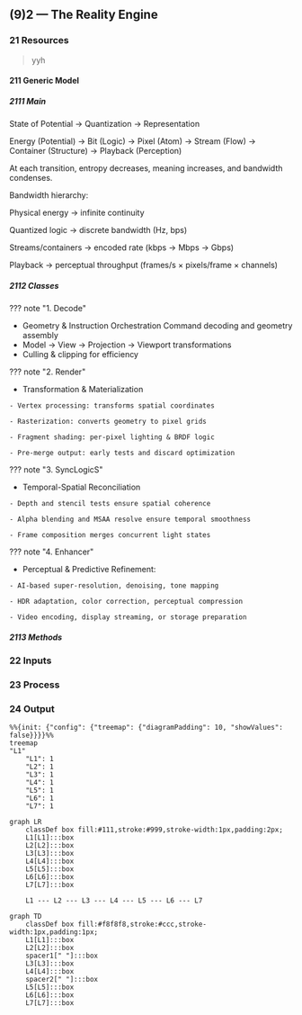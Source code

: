 ## (9)2 — The Reality Engine

### 21 Resources

> yyh

#### 211 Generic Model

##### 2111 Main

State of Potential → Quantization → Representation

Energy (Potential) → Bit (Logic) → Pixel (Atom) → Stream (Flow) → Container (Structure) → Playback (Perception)

At each transition, entropy decreases, meaning increases, and bandwidth condenses.

Bandwidth hierarchy:

Physical energy → infinite continuity

Quantized logic → discrete bandwidth (Hz, bps)

Streams/containers → encoded rate (kbps → Mbps → Gbps)

Playback → perceptual throughput (frames/s × pixels/frame × channels)

##### 2112 Classes

??? note  "1. Decode"
- Geometry & Instruction Orchestration Command decoding and geometry assembly
- Model → View → Projection → Viewport transformations
- Culling & clipping for efficiency

??? note "2. Render"
- Transformation & Materialization

```
- Vertex processing: transforms spatial coordinates

- Rasterization: converts geometry to pixel grids

- Fragment shading: per-pixel lighting & BRDF logic

- Pre-merge output: early tests and discard optimization
```

??? note "3. SyncLogicS"
- Temporal-Spatial Reconciliation

```
- Depth and stencil tests ensure spatial coherence

- Alpha blending and MSAA resolve ensure temporal smoothness

- Frame composition merges concurrent light states
```

??? note "4. Enhancer"
- Perceptual & Predictive Refinement:

```
- AI-based super-resolution, denoising, tone mapping

- HDR adaptation, color correction, perceptual compression

- Video encoding, display streaming, or storage preparation
```

##### 2113 Methods

### 22 Inputs

### 23 Process

### 24 Output

```mermaid
%%{init: {"config": {"treemap": {"diagramPadding": 10, "showValues": false}}}}%%
treemap
"L1"
    "L1": 1
    "L2": 1
    "L3": 1
    "L4": 1
    "L5": 1
    "L6": 1
    "L7": 1
```

```mermaid
graph LR
    classDef box fill:#111,stroke:#999,stroke-width:1px,padding:2px;
    L1[L1]:::box
    L2[L2]:::box
    L3[L3]:::box
    L4[L4]:::box
    L5[L5]:::box
    L6[L6]:::box
    L7[L7]:::box

    L1 --- L2 --- L3 --- L4 --- L5 --- L6 --- L7
```

```mermaid
graph TD
    classDef box fill:#f8f8f8,stroke:#ccc,stroke-width:1px,padding:1px;
    L1[L1]:::box
    L2[L2]:::box
    spacer1[" "]:::box
    L3[L3]:::box
    L4[L4]:::box
    spacer2[" "]:::box
    L5[L5]:::box
    L6[L6]:::box
    L7[L7]:::box
```
